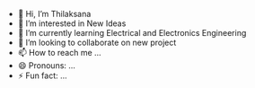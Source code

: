 - 👋 Hi, I’m Thilaksana
- 👀 I’m interested in New Ideas
- 🌱 I’m currently learning Electrical and Electronics Engineering
- 💞️ I’m looking to collaborate on new project
- 📫 How to reach me ...
- 😄 Pronouns: ...
- ⚡ Fun fact: ...

<!---
Thilaksana2001/Thilaksana2001 is a ✨ special ✨ repository because its `README.md` (this file) appears on your GitHub profile.
You can click the Preview link to take a look at your changes.
--->
